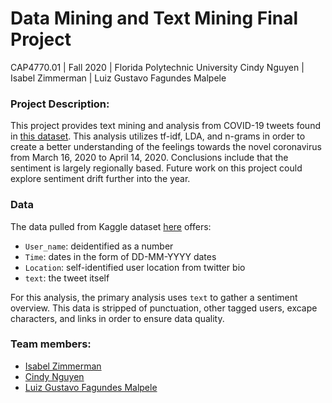 # Data Mining and Text Mining Final Project 
CAP4770.01 | Fall 2020 | Florida Polytechnic University
Cindy Nguyen | Isabel Zimmerman | Luiz Gustavo Fagundes Malpele

### Project Description:
This project provides text mining and analysis from COVID-19 tweets found in [this dataset](https://www.kaggle.com/datatattle/coronavirus-tweets). This analysis utilizes tf-idf, LDA, and n-grams in order to create a better understanding of the feelings towards the novel coronavirus from March 16, 2020 to April 14, 2020. Conclusions include that the sentiment is largely regionally based. Future work on this project could explore sentiment drift further into the year. 

### Data
The data pulled from Kaggle dataset [here](https://www.kaggle.com/datatattle/coronavirus-tweets) offers:
- `User_name`: deidentified as a number
- `Time`: dates in the form of DD-MM-YYYY dates
- `Location`: self-identified user location from twitter bio
- `text`: the tweet itself

For this analysis, the primary analysis uses  `text` to gather a sentiment overview. This data is stripped of punctuation, other tagged users, excape characters, and links in order to ensure data quality. 

### Team members: 

- [Isabel Zimmerman](mailto:izimmerman5298@floridapoly.edu)
- [Cindy Nguyen](mailto:cnguyen5356@floridapoly.edu)
- [Luiz Gustavo Fagundes Malpele](mailto:lfagundesmalpele664@floridapoly.edu)


